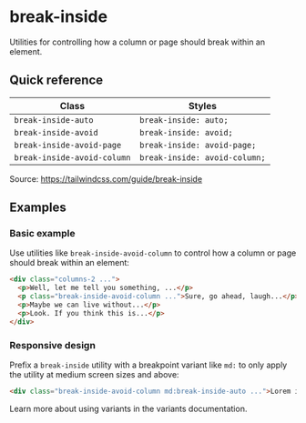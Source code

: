 # break-inside

Utilities for controlling how a column or page should break within an element.

## Quick reference

| Class                     | Styles                      |
|---------------------------|-----------------------------|
| `break-inside-auto`       | `break-inside: auto;`       |
| `break-inside-avoid`      | `break-inside: avoid;`      |
| `break-inside-avoid-page` | `break-inside: avoid-page;` |
| `break-inside-avoid-column` | `break-inside: avoid-column;` |

Source: https://tailwindcss.com/guide/break-inside

## Examples

### Basic example

Use utilities like `break-inside-avoid-column` to control how a column or page should break within an element:

```html
<div class="columns-2 ...">
  <p>Well, let me tell you something, ...</p>
  <p class="break-inside-avoid-column ...">Sure, go ahead, laugh...</p>
  <p>Maybe we can live without...</p>
  <p>Look. If you think this is...</p>
</div>
```

### Responsive design

Prefix a `break-inside` utility with a breakpoint variant like `md:` to only apply the utility at medium screen sizes and above:

```html
<div class="break-inside-avoid-column md:break-inside-auto ...">Lorem ipsum dolor sit amet...</div>
```

Learn more about using variants in the variants documentation.
